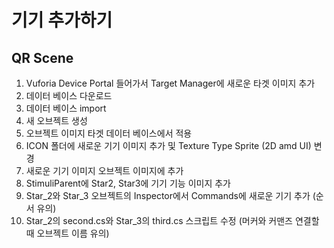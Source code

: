 # 기기 추가하기

## QR Scene
<ol>
  <li> Vuforia Device Portal 들어가서 Target Manager에 새로운 타겟 이미지 추가</li>
  <li> 데이터 베이스 다운로드</li>
  <li> 데이터 베이스 import</li>
  <li> 새 오브젝트 생성</li>
  <li> 오브젝트 이미지 타겟 데이터 베이스에서 적용</li>
  <li> ICON 폴더에 새로운 기기 이미지 추가 및 Texture Type Sprite (2D amd UI) 변경</li>
  <li> 새로운 기기 이미지 오브젝트 이미지에 추가</li>
  <li> StimuliParent에 Star2, Star3에 기기 기능 이미지 추가</li>
  <li> Star_2와 Star_3 오브젝트의 Inspector에서 Commands에 새로운 기기 추가 (순서 유의)</li>
  <li> Star_2의 second.cs와 Star_3의 third.cs 스크립트 수정 (머커와 커맨즈 연결할 때 오브젝트 이름 유의) </li>
</ol>
